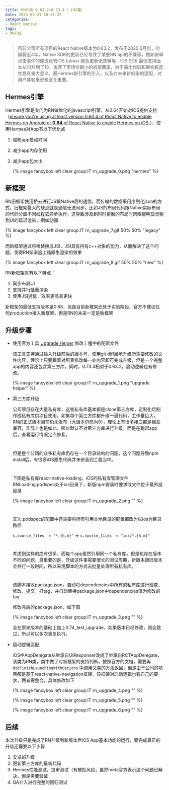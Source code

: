 ```yaml
---
title: RN升级 0.63.2⇒0.73.4（ iOS篇）
date: 2024-03-21 10:31:22
categories:
- React Native
tags:
- RN升级
---
```


> 目前公司所有项目的React Native版本为0.63.2，发布于2020.6月份，时隔将近4年，Native SDK的更新已经导致了某些RN api的不兼容，例如安卓点击事件的穿透还有iOS tabbar 颜色更新无效等等，iOS SDK 最低支持版本从10升到了13，舍弃了市场份额小的机型覆盖，对于简化代码和架构稳定性具有重大意义，而Hermes新引擎的引入，以及对未来新框架的适配，对用户体验来说也至关重要。
> 

<!-- more -->

## Hermes引擎

Hermes引擎是专门为RN做优化的javascript引擎，从0.64开始对iOS提供支持（[ensure you're using at least version 0.60.4 of React Native to enable Hermes on Android or **0.64** of React Native to enable Hermes on iOS.](https://reactnative.dev/docs/hermes)），使用Hermes对App有以下优化点

1. 缩短app启动时间
2. 减少app内存使用
3. 减少app包大小
    
    {% image fancybox left clear group:IT rn_upgrade_0.png "hermes" %}
    

## 新框架

RN旧框架使用桥去进行JS跟Native层的通信，而传输的数据采用序列化json的方式，旧框架最大的缺点就是通信无法同步，比如JS的布局代码跟Native实际布局的代码分属不同线程去异步执行，这导致涉及到时时更新的布局时肉眼能明显觉察到UI的延迟渲染，例如动画

{% image fancybox left clear group:IT rn_upgrade_7.gif 50% 50% "legacy" %}

而新框架通过将桥替换成JSI，JSI具有持有c++对象的能力，从而解决了这个问题，使得RN渐渐追上纯原生渲染的效果

{% image fancybox left clear group:IT rn_upgrade_8.gif 50% 50% "new" %}

RN新框架具有以下特点：

1. 同步布局UI
2. 支持并行批量渲染
3. 使用JSI通信，效率更高且更快

新框架的最低支持版本是0.68，但是目前新框架还处于实验阶段，官方不建议任何production接入新框架，但是RN的未来一定是新框架

## 升级步骤

- 使用官方工具 [Upgrade Helper](https://react-native-community.github.io/upgrade-helper/) 修改工程中的配置文件
    
    该工具支持通过输入升级前后的版本号，使用git diff展示升级所需要修改的文件内容，理论上只要跟着对照表修改每一处内容即可完成升级，但是一个完整app的内容还包含第三方库，同时，0.73.4相对于0.63.2，启动逻辑也有修改。
    
    {% image fancybox left clear group:IT rn_upgrade_1.png "upgrade helper" %}
    
- 第三方库升级
    
    公司项目存在大量私有库，这些私有库基本都是clone第三方库，定制化后制作成私有库供项目使用，如果每个第三方库都升级一遍代码，工作量巨大，RN的正式版本目前仍未发布（大版本仍然为0），理论上有很多接口都是相互兼容，实际上也是如此，所以默认不对第三方库进行升级，而是在跑起app后，查看运行情况定点修复。
    #

    但是整个公司的众多私有库仍存在一个目录结构的问题，这个问题导致npm install后，有很多iOS原生代码并未安装到工程当中。
    #
    
    下图是私有库react-native-loading，iOS的私有库管理文件RNLoading.podspec处于ios目录下，新版npm安装时要求改文件位于最外层目录
    
    {% image fancybox left clear group:IT rn_upgrade_2.png "" %}
    
    #
    其次.podspec的配置中还需要将所有引用本地目录的配置都改为以ios为目录路径
    
    `s.source_files  = "*.{h,m}"` ⇒ `s.source_files  = "ios/*.{h,m}"`
    
    #
    考虑到这样的库有很多，而每个app虽然引用同一个私有库，但是也存在版本不同的问题，最重要的是，升级这件事需要很长的测试周期，新版本跟旧版本会并行一段时间，所以采用脚本的方式去批量处理所有私有库。
    
    #
    该脚本接收package.json，自动将dependencies中所有的私有库进行检查，修改，提交，打tag，并自动替换package.json中dependencies值为修改的tag
    
    修改完后的package.json，如下图
    
    {% image fancybox left clear group:IT rn_upgrade_3.png "" %}
    
    会在原来版本的基础上加上0.74_test_upgrade，如果版本已经修改，则会跳过，所以可以多次重复执行。
    
- 启动逻辑适配
    
    iOS中AppDelegate从继承自UIResponser改成了继承自RCTAppDelegate，该类为RN类，类中做了对新框架的支持判断，按照官方的文档，需要再`didFinishLaunchingWithOptions` 中调用父类的方法返回，但是由于公司的项目都是基于react-native-navigation框架，该框架对启动逻辑也有自己的要求，两者需整合，具体修改如下
    
    {% image fancybox left clear group:IT rn_upgrade_4.png "" %}

    {% image fancybox left clear group:IT rn_upgrade_5.png "" %}

    {% image fancybox left clear group:IT rn_upgrade_6.png "" %}
    

## 后续

本次升级只是完成了RN升级到新版本后iOS App基本功能的运行，要完成真正的升级还需要以下步骤

1. 安卓的升级
2. 更新第三方库的最新代码
3. Hermes性能测试，提审测试（有被拒风险，虽然meta官方表示这个问题已解决，但是需要验证
4. QA介入进行完整的回归测试

##
